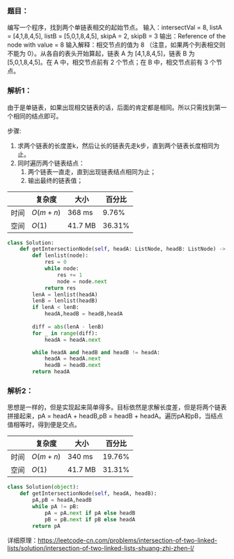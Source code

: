 ### 题目：
编写一个程序，找到两个单链表相交的起始节点。
输入：intersectVal = 8, listA = [4,1,8,4,5], listB = [5,0,1,8,4,5], skipA = 2, skipB = 3
输出：Reference of the node with value = 8
输入解释：相交节点的值为 8 （注意，如果两个列表相交则不能为 0）。从各自的表头开始算起，链表 A 为 [4,1,8,4,5]，链表 B 为 [5,0,1,8,4,5]。在 A 中，相交节点前有 2 个节点；在 B 中，相交节点前有 3 个节点。

### 解析1：
由于是单链表，如果出现相交链表的话，后面的肯定都是相同。所以只需找到第一个相同的结点即可。

步骤:
1. 求两个链表的长度差k，然后让长的链表先走k步，直到两个链表长度相同为止。
2. 同时遍历两个链表结点：
   1. 两个链表一直走，直到出现链表结点相同为止；
   2. 输出最终的链表值；

|  |复杂度|大小|百分比|
|--|--|--|--|
|时间|$O(m+n)$|368 ms|9.76%|
|空间|$O(1)$|41.7 MB|36.31%|

```python
class Solution:
    def getIntersectionNode(self, headA: ListNode, headB: ListNode) -> ListNode:
        def lenlist(node):
            res = 0
            while node:
                res += 1
                node = node.next
            return res
        lenA = lenlist(headA)
        lenB = lenlist(headB)
        if lenA < lenB:
            headA,headB = headB,headA
    
        diff = abs(lenA - lenB)
        for _ in range(diff):
            headA = headA.next

        while headA and headB and headB != headA:
            headA = headA.next
            headB = headB.next
        return headA
```

### 解析2：
思想是一样的，但是实现起来简单得多。目标依然是求解长度差，但是将两个链表拼接起来，pA = headA + headB,pB = headB + headA。遍历pA和pB，当结点值相等时，得到便是交点。

|  |复杂度|大小|百分比|
|--|--|--|--|
|时间|$O(m+n)$|340 ms|19.76%|
|空间|$O(1)$|41.7 MB|31.31%|

```python
class Solution(object):
    def getIntersectionNode(self, headA, headB):
        pA,pB = headA,headB
        while pA != pB:
            pA = pA.next if pA else headB
            pB = pB.next if pB else headA
        return pA
```

详细原理：https://leetcode-cn.com/problems/intersection-of-two-linked-lists/solution/intersection-of-two-linked-lists-shuang-zhi-zhen-l/